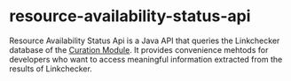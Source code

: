 # resource-availability-status-api

Resource Availability Status Api is a Java API that queries the Linkchecker database of the [Curation Module](https://github.com/clarin-eric/clarin-curation-module). It provides convenience mehtods for developers who want to access meaningful information extracted from the results of Linkchecker.
